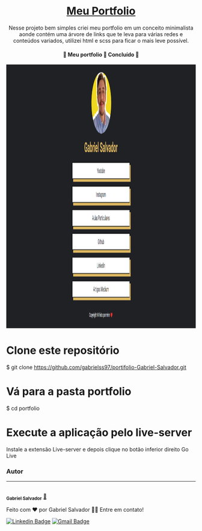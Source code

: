 <h1 align="center"><a href="https://profgabrielsalvador.com.br/">Meu Portfolio</a></h1>
<p align="center">Nesse projeto bem simples criei meu portfolio em um conceito minimalista aonde contém uma árvore de links que te leva para várias redes e conteúdos variados, utilizei html e scss para ficar o mais leve possível.</p>
<h4 align="center"> 
	🚧  Meu portfolio 🚀 Concluído  🚧
</h4>

<img src="images/print-projeto.png" style="width: 100%;height:700px">

# Clone este repositório

$ git clone <https://github.com/gabrielss97/portifolio-Gabriel-Salvador.git>

# Vá para a pasta portfolio

$ cd portfolio

# Execute a aplicação pelo live-server

Instale a extensão Live-server e depois clique no botão inferior direito Go Live

### Autor

---

<a href="http://profgabrielsalvador.com.br/">
 <img style="border-radius: 50%;" src="https://media-exp1.licdn.com/dms/image/C4D03AQGTWTUVNZqnwA/profile-displayphoto-shrink_100_100/0/1643988029715?e=1653523200&v=beta&t=pxhJ8Y23MGvmY2UdAJuFKt34Nkn09VBYrrkAQfm7VOA" width="100px;" alt=""/>
 <br />
 <sub><b>Gabriel Salvador</b></sub></a> <a href="http://profgabrielsalvador.com.br/" title="Rocketseat">🚀</a>

Feito com ❤️ por Gabriel Salvador 👋🏽 Entre em contato!

[![Linkedin Badge](https://img.shields.io/badge/-Gabriel-blue?style=flat-square&logo=Linkedin&logoColor=white&link=https://www.linkedin.com/in/gabriel-ssalvador/)](https://www.linkedin.com/in/gabriel-ssalvador/)
[![Gmail Badge](https://img.shields.io/badge/-gabriel.ssalvador97@gmail.com-c14438?style=flat-square&logo=Gmail&logoColor=white&link=mailto:gabriel.ssalvador97@gmail.com)](mailto:gabriel.ssalvador97@gmail.com)
